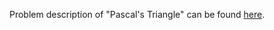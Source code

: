 Problem description of "Pascal's Triangle" can be found [here](https://leetcode.com/problems/pascals-triangle/).
